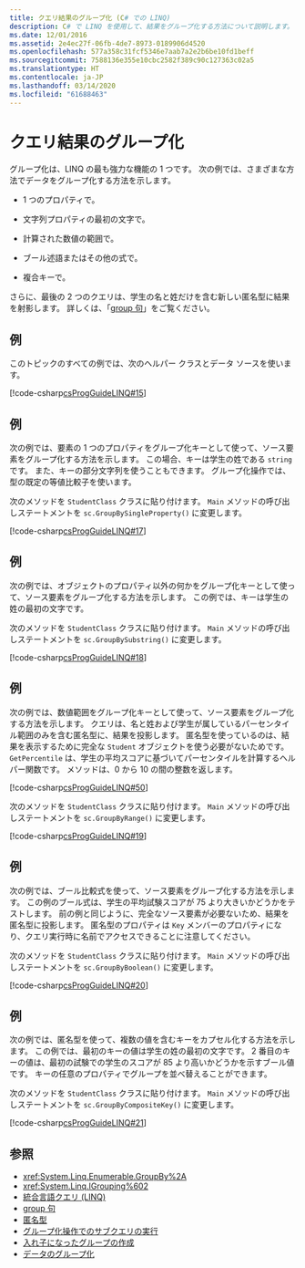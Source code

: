 ```yaml
---
title: クエリ結果のグループ化 (C# での LINQ)
description: C# で LINQ を使用して、結果をグループ化する方法について説明します。
ms.date: 12/01/2016
ms.assetid: 2e4ec27f-06fb-4de7-8973-0189906d4520
ms.openlocfilehash: 577a358c31fcf5346e7aab7a2e2b6be10fd1beff
ms.sourcegitcommit: 7588136e355e10cbc2582f389c90c127363c02a5
ms.translationtype: HT
ms.contentlocale: ja-JP
ms.lasthandoff: 03/14/2020
ms.locfileid: "61688463"
---
```

# <a name="group-query-results"></a>クエリ結果のグループ化

グループ化は、LINQ の最も強力な機能の 1 つです。 次の例では、さまざまな方法でデータをグループ化する方法を示します。

- 1 つのプロパティで。

- 文字列プロパティの最初の文字で。

- 計算された数値の範囲で。

- ブール述語またはその他の式で。

- 複合キーで。

さらに、最後の 2 つのクエリは、学生の名と姓だけを含む新しい匿名型に結果を射影します。 詳しくは、「[group 句](../language-reference/keywords/group-clause.md)」をご覧ください。

## <a name="example"></a>例

このトピックのすべての例では、次のヘルパー クラスとデータ ソースを使います。

[!code-csharp[csProgGuideLINQ#15](~/samples/snippets/csharp/concepts/linq/how-to-group-query-results_1.cs)]

## <a name="example"></a>例

次の例では、要素の 1 つのプロパティをグループ化キーとして使って、ソース要素をグループ化する方法を示します。 この場合、キーは学生の姓である `string` です。 また、キーの部分文字列を使うこともできます。 グループ化操作では、型の既定の等値比較子を使います。

次のメソッドを `StudentClass` クラスに貼り付けます。 `Main` メソッドの呼び出しステートメントを `sc.GroupBySingleProperty()` に変更します。

[!code-csharp[csProgGuideLINQ#17](~/samples/snippets/csharp/concepts/linq/how-to-group-query-results_2.cs)]

## <a name="example"></a>例

次の例では、オブジェクトのプロパティ以外の何かをグループ化キーとして使って、ソース要素をグループ化する方法を示します。 この例では、キーは学生の姓の最初の文字です。

次のメソッドを `StudentClass` クラスに貼り付けます。 `Main` メソッドの呼び出しステートメントを `sc.GroupBySubstring()` に変更します。

[!code-csharp[csProgGuideLINQ#18](~/samples/snippets/csharp/concepts/linq/how-to-group-query-results_3.cs)]

## <a name="example"></a>例

次の例では、数値範囲をグループ化キーとして使って、ソース要素をグループ化する方法を示します。 クエリは、名と姓および学生が属しているパーセンタイル範囲のみを含む匿名型に、結果を投影します。 匿名型を使っているのは、結果を表示するために完全な `Student` オブジェクトを使う必要がないためです。 `GetPercentile` は、学生の平均スコアに基づいてパーセンタイルを計算するヘルパー関数です。 メソッドは、0 から 10 の間の整数を返します。

[!code-csharp[csProgGuideLINQ#50](~/samples/snippets/csharp/concepts/linq/how-to-group-query-results_4.cs)]

次のメソッドを `StudentClass` クラスに貼り付けます。 `Main` メソッドの呼び出しステートメントを `sc.GroupByRange()` に変更します。

[!code-csharp[csProgGuideLINQ#19](~/samples/snippets/csharp/concepts/linq/how-to-group-query-results_5.cs)]

## <a name="example"></a>例

次の例では、ブール比較式を使って、ソース要素をグループ化する方法を示します。 この例のブール式は、学生の平均試験スコアが 75 より大きいかどうかをテストします。 前の例と同じように、完全なソース要素が必要ないため、結果を匿名型に投影します。 匿名型のプロパティは `Key` メンバーのプロパティになり、クエリ実行時に名前でアクセスできることに注意してください。

次のメソッドを `StudentClass` クラスに貼り付けます。 `Main` メソッドの呼び出しステートメントを `sc.GroupByBoolean()` に変更します。

[!code-csharp[csProgGuideLINQ#20](~/samples/snippets/csharp/concepts/linq/how-to-group-query-results_6.cs)]

## <a name="example"></a>例

次の例では、匿名型を使って、複数の値を含むキーをカプセル化する方法を示します。 この例では、最初のキーの値は学生の姓の最初の文字です。 2 番目のキーの値は、最初の試験での学生のスコアが 85 より高いかどうかを示すブール値です。 キーの任意のプロパティでグループを並べ替えることができます。

次のメソッドを `StudentClass` クラスに貼り付けます。 `Main` メソッドの呼び出しステートメントを `sc.GroupByCompositeKey()` に変更します。

[!code-csharp[csProgGuideLINQ#21](~/samples/snippets/csharp/concepts/linq/how-to-group-query-results_7.cs)]

## <a name="see-also"></a>参照

- <xref:System.Linq.Enumerable.GroupBy%2A>
- <xref:System.Linq.IGrouping%602>
- [統合言語クエリ (LINQ)](index.md)
- [group 句](../language-reference/keywords/group-clause.md)
- [匿名型](../programming-guide/classes-and-structs/anonymous-types.md)
- [グループ化操作でのサブクエリの実行](perform-a-subquery-on-a-grouping-operation.md)
- [入れ子になったグループの作成](create-a-nested-group.md)
- [データのグループ化](../programming-guide/concepts/linq/grouping-data.md)
